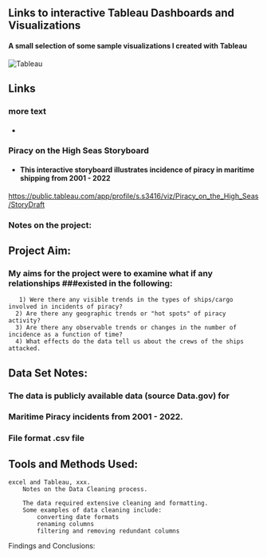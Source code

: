 ## Links to __interactive__ Tableau Dashboards and Visualizations
#### A small selection of some sample visualizations I created with Tableau

![Tableau](https://a11ybadges.com/badge?logo=tableau)


##  Links 
### more text 
#### <ul><li></ul></li>

### Piracy on the High Seas Storyboard
#### <ul><li>This interactive storyboard illustrates incidence of piracy in maritime shipping from 2001 - 2022</li></ul>

https://public.tableau.com/app/profile/s.s3416/viz/Piracy_on_the_High_Seas/StoryDraft 


### Notes on the project: 

## Project Aim:
  ### My aims for the project were to examine what if any relationships ###existed in the following:

       1) Were there any visible trends in the types of ships/cargo involved in incidents of piracy?
      2) Are there any geographic trends or "hot spots" of piracy activity?
      3) Are there any observable trends or changes in the number of incidence as a function of time?
      4) What effects do the data tell us about the crews of the ships attacked.


## Data Set Notes: 
  ### The data is publicly available data (source Data.gov) for 
  ### Maritime Piracy incidents from 2001 - 2022.
  ### File format .csv file



## Tools and Methods Used:
    excel and Tableau, xxx. 
        Notes on the Data Cleaning process.

        The data required extensive cleaning and formatting. 
        Some examples of data cleaning include: 
            converting date formats
            renaming columns
            filtering and removing redundant columns

Findings and Conclusions:

